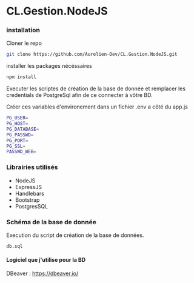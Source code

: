 # CL.Gestion.NodeJS

### installation

Cloner le repo
```bash
git clone https://github.com/Aurelien-Dev/CL.Gestion.NodeJS.git
```

installer les packages nécéssaires

```bash
npm install
```
Executer les scriptes de création de la base de donnée et remplacer les credentials de PostgreSql afin de ce connecter à vôtre BD.

Créer ces variables d'environement dans un fichier .env a côté du app.js

```bash
PG_USER=
PG_HOST=
PG_DATABASE=
PG_PASSWD=
PG_PORT=
PG_SSL=
PASSWD_WEB=
```

### Librairies utilisés

- NodeJS
- ExpressJS
- Handlebars
- Bootstrap
- PostgresSQL

### Schéma de la base de donnée

Execution du script de création de la base de données.

```bash
db.sql
```

#### Logiciel que j'utilise pour la BD

DBeaver : https://dbeaver.io/
